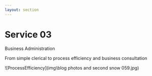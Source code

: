 ```yaml
---
layout: section
---
```


# Service 03
Business Administration

From simple clerical to process efficiency and business consultation

![ProcessEfficiency](img\blog photos and second snow 059.jpg)
